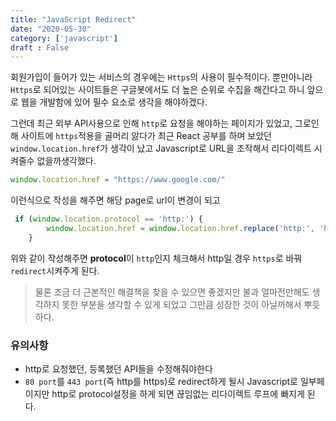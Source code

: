 ```yaml
---
title: "JavaScript Redirect"
date: "2020-05-30"
category: ['javascript']
draft : False
---
```


회원가입이 들어가 있는 서비스의 경우에는 `Https`의 사용이 필수적이다.
뿐만아니라 `Https`로 되어있는 사이트들은 구글봇에서도 더 높은 순위로 수집을 해간다고 하니 앞으로 웹을 개발함에 있어 필수 요소로 생각을 해야하겠다.

그런데 최근 외부 API사용으로 인해 `http`로 요청을 해야하는 페이지가 있었고, 그로인해 사이트에 `https`적용을 골머리 앓다가
최근 React 공부를 하며 보았던 `window.location.href`가 생각이 났고 Javascript로 URL을 조작해서 리다이렉트 시켜줄수 없을까생각했다.

```javascript
window.location.href = "https://www.google.com/" 
```
이런식으로 작성을 해주면 해당 page로 url이 변경이 되고

```javascript
 if (window.location.protocol == 'http:') {
        window.location.href = window.location.href.replace('http:', 'https:');
    }
```
위와 같이 작성해주면 **protocol**이 `http`인지 체크해서 http일 경우 `https`로 바꿔 `redirect`시켜주게 된다.

> 물론 조금 더 근본적인 해결책을 찾을 수 있으면 좋겠지만 불과 얼마전만해도 생각하지 못한 부분을 생각할 수 있게 되었고
> 그만큼 성장한 것이 아닐까해서 뿌듯하다.   

### 유의사항
* http로 요청했던, 등록했던 API들을 수정해줘야한다
* `80 port`를 `443 port`(즉 http를 https)로 redirect하게 될시 Javascript로 일부페이지만 http로 protocol설정을 하게 되면 끊임없는 리다이렉트 루프에 빠지게 된다.